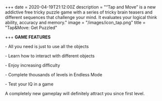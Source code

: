 +++
date = 2020-04-19T21:12:00Z
description = "“Tap and Move” is a new addictive free tricky puzzle game with a series of tricky brain teasers and different sequences that challenge your mind. It evaluates your logical think ability, accuracy and memory."
image = "/images/icon_tap.png"
title = "Tap&Move: Get Puzzled"

+++
**GAME FEATURES**

\- All you need is just to use all the objects

\- Learn how to interact with different objects

\- Enjoy increasing difficulty

\- Complete thousands of levels in Endless Mode

\- Test your IQ in a game

A completely new gameplay will definitely attract you since first level.